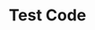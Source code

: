 ---
layout: layouts/home.njk
title: Test Code
templateClass: tmpl-home
eleventyNavigation:
  key: Test Code
  order: 4
  parentType: dummy
---